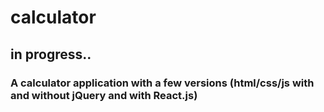 # calculator
## in progress..
### A calculator application with a few versions (html/css/js with and without jQuery and with React.js) 